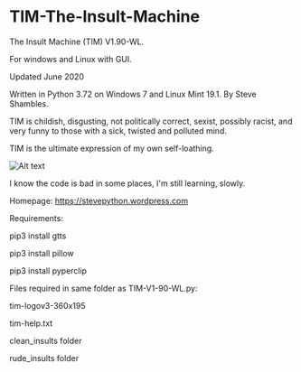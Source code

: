 # TIM-The-Insult-Machine

The Insult Machine (TIM) V1.90-WL.

For windows and Linux with GUI. 

Updated June 2020

Written in Python 3.72 on Windows 7 and Linux Mint 19.1.
By Steve Shambles.

TIM is childish, disgusting, not politically correct,
sexist, possibly racist, and very funny to those with
a sick, twisted  and polluted mind.

TIM is the ultimate expression of my own self-loathing.

![Alt text](https://stevepython.files.wordpress.com/2019/06/tim1810wl-screenshot-win.png "Optional title")


I know the code is bad in some places, I'm still learning, slowly.

Homepage:
https://stevepython.wordpress.com

Requirements:

pip3 install gtts

pip3 install pillow

pip3 install pyperclip


Files required in same folder as TIM-V1-90-WL.py:

tim-logov3-360x195

tim-help.txt

clean_insults folder

rude_insults folder



